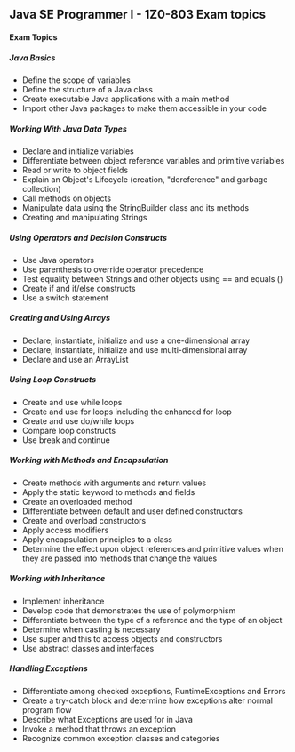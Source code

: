 
## Java SE Programmer I - 1Z0-803 Exam topics


#### Exam Topics

##### Java Basics

- Define the scope of variables
- Define the structure of a Java class
- Create executable Java applications with a main method
- Import other Java packages to make them accessible in your code

##### Working With Java Data Types

- Declare and initialize variables
- Differentiate between object reference variables and primitive variables
- Read or write to object fields
- Explain an Object's Lifecycle (creation, "dereference" and garbage collection)
- Call methods on objects
- Manipulate data using the StringBuilder class and its methods
- Creating and manipulating Strings

##### Using Operators and Decision Constructs

- Use Java operators
- Use parenthesis to override operator precedence
- Test equality between Strings and other objects using == and equals ()
- Create if and if/else constructs
- Use a switch statement

##### Creating and Using Arrays

- Declare, instantiate, initialize and use a one-dimensional array
- Declare, instantiate, initialize and use multi-dimensional array
- Declare and use an ArrayList

##### Using Loop Constructs

- Create and use while loops
- Create and use for loops including the enhanced for loop
- Create and use do/while loops
- Compare loop constructs
- Use break and continue

##### Working with Methods and Encapsulation

- Create methods with arguments and return values
- Apply the static keyword  to methods and fields  
- Create an overloaded method
- Differentiate between default and user defined constructors
- Create and overload constructors
- Apply access modifiers
- Apply encapsulation principles to a class
- Determine the effect upon object references and primitive values when they are passed  into methods that change the values

##### Working with Inheritance

- Implement inheritance
- Develop code that demonstrates the use of polymorphism
- Differentiate between the type of a reference and the type of an object
- Determine when casting is necessary
- Use super and this to access objects and constructors
- Use abstract classes and interfaces

##### Handling Exceptions

- Differentiate among checked exceptions, RuntimeExceptions and Errors
- Create a try-catch block and determine how exceptions alter normal program flow
- Describe what Exceptions are used for in Java
- Invoke a method that throws an exception
- Recognize common exception classes and categories
